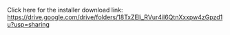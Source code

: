 Click here for the installer download link:
  https://drive.google.com/drive/folders/18TxZEli_RVur4il6QtnXxxpw4zGpzd1u?usp=sharing
